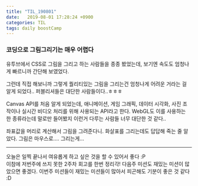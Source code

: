 ```yaml
---
title: "TIL_190801"
date:   2019-08-01 17:28:24 +0900
categories: TIL
tags: daily boostCamp
---
```


### 코딩으로 그림그리기는 매우 어렵다 
유투브에서 CSS로 그림을 그리고 하는 사람들을 종종 봤었는데, 보기엔 속도도 엄청나게 빠르니까 간단해 보였었다.  

그런데 직접 해보니까 그렇게 퀄리티있는 그림을 그리는건 엄청나게 어려운 거라는 걸 알게 되었다.. 퍼블리셔들은 대단한 사람들이다..ㅎㅎㅎ

Canvas API를 처음 알게 되었는데, 애니메이션, 게임 그래픽, 데이터 시각화, 사진 조작이나 실시간 비디오 처리를 위해 사용되는 API라고 한다. WebGL도 이를 사용하는 한 종류라는데 말로만 들어봤지 이런거 다루는 사람들 너무 대단한 것 같다..  

좌표값을 머리로 계산해서 그림을 그려준다니. 화살표를 그리는데도 답답해 죽는 줄 알았다. 그림은 마우스로.... 그리는게...  

___ 

오늘은 일찍 끝나서 여유롭게 하고 싶은 것을 할 수 있어서 좋다 :P  
이참에 저번주에 쓰지 못한 2주차 회고를 한번 정리각! 다음주 미션도 재밌는 미션이 많았으면 좋겠다. 이번주 미션들이 재밌는 미션들이 많아서 피곤해도 기분이 좋은 것 같다 :D  